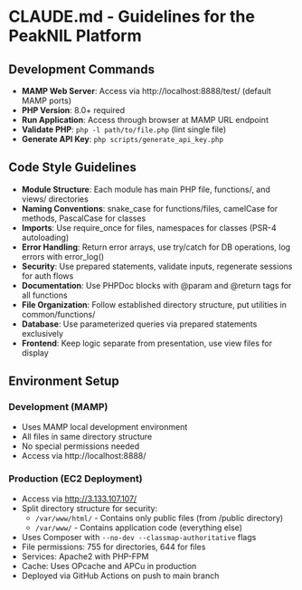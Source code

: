 # CLAUDE.md - Guidelines for the PeakNIL Platform

## Development Commands
- **MAMP Web Server**: Access via http://localhost:8888/test/ (default MAMP ports)
- **PHP Version**: 8.0+ required
- **Run Application**: Access through browser at MAMP URL endpoint
- **Validate PHP**: `php -l path/to/file.php` (lint single file)
- **Generate API Key**: `php scripts/generate_api_key.php`

## Code Style Guidelines
- **Module Structure**: Each module has main PHP file, functions/, and views/ directories
- **Naming Conventions**: snake_case for functions/files, camelCase for methods, PascalCase for classes
- **Imports**: Use require_once for files, namespaces for classes (PSR-4 autoloading)
- **Error Handling**: Return error arrays, use try/catch for DB operations, log errors with error_log()
- **Security**: Use prepared statements, validate inputs, regenerate sessions for auth flows
- **Documentation**: Use PHPDoc blocks with @param and @return tags for all functions
- **File Organization**: Follow established directory structure, put utilities in common/functions/
- **Database**: Use parameterized queries via prepared statements exclusively
- **Frontend**: Keep logic separate from presentation, use view files for display

## Environment Setup
### Development (MAMP)
- Uses MAMP local development environment
- All files in same directory structure
- No special permissions needed
- Access via http://localhost:8888/

### Production (EC2 Deployment)
- Access via http://3.133.107.107/
- Split directory structure for security:
  - `/var/www/html/` - Contains only public files (from /public directory)
  - `/var/www/` - Contains application code (everything else)
- Uses Composer with `--no-dev --classmap-authoritative` flags
- File permissions: 755 for directories, 644 for files
- Services: Apache2 with PHP-FPM
- Cache: Uses OPcache and APCu in production
- Deployed via GitHub Actions on push to main branch
